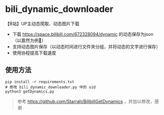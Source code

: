 # bili_dynamic_downloader
【B站】UP主动态爬取、动态图片下载

- 下载 https://space.bilibili.com/672328094/dynamic 的动态保存为json（以嘉然为例🥰）
- 支持动态图片保存（以动态时间进行文件夹分组，并将动态的文字进行保存）
- 使用协程提高下载速度

## 使用方法

```shell
pip install -r requirements.txt
# 修改 bili_dynamic_downloader.py 中的 uid
python3 getDynamics.py
```

> 参考 https://github.com/Starrah/BilibiliGetDynamics ，并加以修改，感谢
